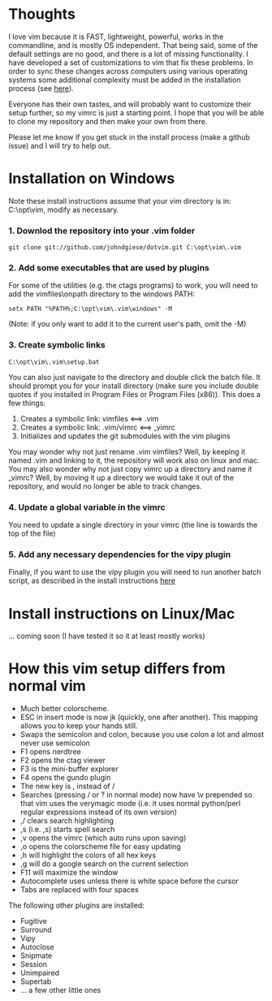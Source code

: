 # Thoughts
I love vim because it is FAST, lightweight, powerful, works in the commandline, and is mostly OS independent. That being said, some of the default settings are no good, and there is a lot of missing functionality.  I have developed a set of customizations to vim that fix these problems.  In order to sync these changes across computers using various operating systems some additional complexity must be added in the installation process (see [here](http://vimcasts.org/episodes/synchronizing-plugins-with-git-submodules-and-pathogen/)).

Everyone has their own tastes, and will probably want to customize their setup further, so my vimrc is just a starting point.  I hope that you will be able to clone my repository and then make your own from there.

Please let me know if you get stuck in the install process (make a github issue) and I will try to help out.

# Installation on Windows
Note these install instructions assume that your vim directory is in: C:\opt\vim, modify as necessary.

### 1. Downlod the repository into your .vim folder

	git clone git://github.com/johndgiese/dotvim.git C:\opt\vim\.vim

### 2. Add some executables that are used by plugins
For some of the utilities (e.g. the ctags programs) to work, you will need to add the vimfiles\onpath 
directory to the windows PATH:

	setx PATH "%PATH%;C:\opt\vim\.vim\windows" -M

(Note: if you only want to add it to the current user's path, omit the -M)

### 3. Create symbolic links

	C:\opt\vim\.vim\setup.bat
	
You can also just navigate to the directory and double click the batch file.  It should prompt you for your install directory (make sure you include double quotes if you installed in Program Files or Program Files (x86)).  This does a few things:

1. Creates a symbolic link: vimfiles <==> .vim
2. Creates a symbolic link: .vim/vimrc <==> _vimrc
3. Initializes and updates the git submodules with the vim plugins

You may wonder why not just rename .vim vimfiles?  Well, by keeping it named .vim and linking to it, the repository will work also on linux and mac.  You may also wonder why not just copy vimrc up a directory and name it _vimrc?  Well, by moving it up a directory we would take it out of the repository, and would no longer be able to track changes.

### 4. Update a global variable in the vimrc
You need to update a single directory in your vimrc (the line is towards the top of the file)

### 5. Add any necessary dependencies for the vipy plugin
Finally, if you want to use the vipy plugin you will need to run another batch script, as described in the install instructions [here](https://github.com/johndgiese/vipy)

# Install instructions on Linux/Mac
... coming soon (I have tested it so it at least mostly works)

# How this vim setup differs from normal vim

* Much better colorscheme.
* ESC in insert mode is now jk (quickly, one after another).  This mapping allows you to keep your hands still.
* Swaps the semicolon and colon, because you use colon a lot and almost never use semicolon
* F1 opens nerdtree
* F2 opens the ctag viewer
* F3 is the mini-buffer explorer
* F4 opens the gundo plugin
* The new <leader> key is , instead of /
* Searches (pressing / or ? in normal mode) now have \v prepended so that vim uses the verymagic mode (i.e. it uses normal python/perl regular expressions instead of its own version)
* ,/ clears search highlighting
* ,s (i.e. ,s) starts spell search
* ,v opens the vimrc (which auto runs upon saving)
* ,o opens the colorscheme file for easy updating
* ,h will highlight the colors of all hex keys
* ,g will do a google search on the current selection
* F11 will maximize the window
* Autocomplete uses <tab> unless there is white space before the cursor
* Tabs are replaced with four spaces

The following other plugins are installed:
* Fugitive
* Surround 
* Vipy
* Autoclose
* Snipmate
* Session
* Unimpaired
* Supertab
* ... a few other little ones
